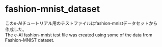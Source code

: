 # fashion-mnist_dataset
このe-AIチュートリアル用のテストファイルはfashion-mnistデータセットから作成した。  
The e-AI fashion-mnist test file was created using some of the data from Fashion-MNIST dataset.
